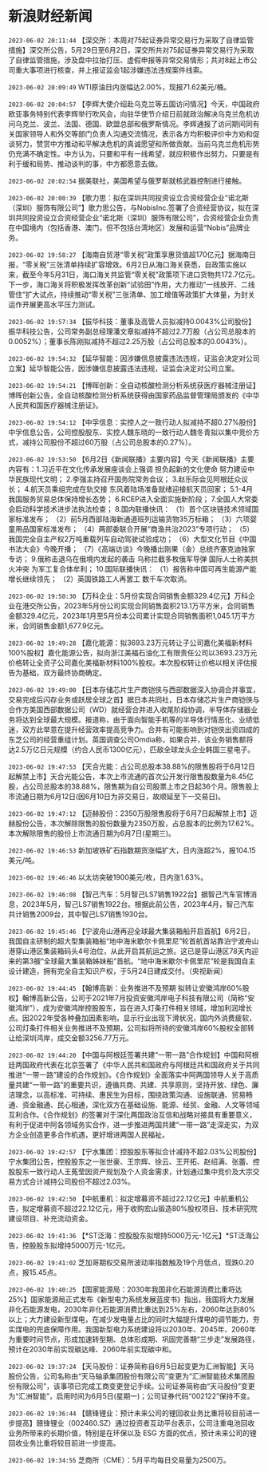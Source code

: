 # 新浪财经新闻
`2023-06-02 20:11:44` 【深交所：本周对75起证券异常交易行为采取了自律监管措施】深交所公告，5月29日至6月2日，深交所共对75起证券异常交易行为采取了自律监管措施，涉及盘中拉抬打压、虚假申报等异常交易情形；共对8起上市公司重大事项进行核查，并上报证监会1起涉嫌违法违规案件线索。

`2023-06-02 20:09:49` WTI原油日内涨幅达2.00%，现报71.62美元/桶。

`2023-06-02 20:04:57` 【李辉大使介绍赴乌克兰等五国访问情况】今天，中国政府欧亚事务特别代表李辉举行吹风会，向驻华使节介绍日前就政治解决乌克兰危机访问乌克兰、波兰、法国、德国、欧盟总部和俄罗斯情况。李辉通报了访问期间同有关国家领导人和外交等部门负责人沟通交流情况，表示各方均积极评价中方劝和促谈努力，赞赏中方推动和平解决危机的真诚愿望和所做贡献。当前乌克兰危机形势仍充满不确定性。中方认为，只要和平有一线希望，就应积极作出努力。只要是有利于缓和局势、推动谈判的事，中方都愿意去做。

`2023-06-02 20:02:54` 据美联社，美国希望与俄罗斯就核武器控制进行接触。

`2023-06-02 20:00:39` 【歌力思：拟在深圳共同投资设立合资经营企业“诺北斯（深圳）服饰有限公司”】歌力思公告，与NobisInc.签署了合资经营协议，拟在深圳共同投资设立合资经营企业“诺北斯（深圳）服饰有限公司”，合资经营企业负责在中国境内（包括香港、澳门，但不包括台湾地区）发展和运营“Nobis”品牌业务。

`2023-06-02 19:58:27` 【海南自贸港“零关税”政策享惠货值超170亿元】据海南日报，“零关税”三张清单持续扩容增效。6月2日从海口海关获悉，自政策实施以来，截至今年5月31日，海口海关共监管“零关税”政策项下进口货物共172.7亿元。下一步，海口海关将积极发挥改革创新“试验田”作用，大力推动“一线放开、二线管住”扩大试点，持续推动“零关税”三张清单、加工增值等政策扩大体量，为封关运作开展更高水平压力测试。

`2023-06-02 19:57:34` 【振华科技：董事及高管人员拟减持0.0043%公司股份】振华科技公告，公司常务副总经理潘文章拟减持不超过2.7万股（占公司总股本的0.0052%）；董事长陈刚拟减持不超过2.25万股（占公司总股本的0.0043%）。

`2023-06-02 19:54:32` 【延华智能：因涉嫌信息披露违法违规，证监会决定对公司立案】延华智能公告，因涉嫌信息披露违法违规，证监会决定对公司立案。

`2023-06-02 19:54:21` 【博晖创新：全自动核酸检测分析系统获医疗器械注册证】博晖创新公告，全自动核酸检测分析系统获得由国家药品监督管理局颁发的《中华人民共和国医疗器械注册证》。

`2023-06-02 19:54:12` 【中孚信息：实控人之一致行动人拟减持不超0.27%股份】中孚信息公告，公司控股股东、实控人魏东晓的一致行动人魏冬青拟以集中竞价方式，减持公司股份不超过60万股（占公司总股本的0.27%）。

`2023-06-02 19:53:50` 【6月2日《新闻联播》主要内容】今天《新闻联播》主要内容有：1.习近平在文化传承发展座谈会上强调 担负起新的文化使命 努力建设中华民族现代文明； 2.李强主持召开国务院常务会议； 3.赵乐际会见阿根廷众议长； 4.航天员乘组完成在轨交接 东风着陆场准备就绪迎接航天员回家； 5.1-4月我国服务贸易总体保持增长态势； 6.RCEP进入全面实施新阶段； 7.全国人大常委会启动科学技术进步法执法检查； 8.国内联播快讯： （1）首个区块链技术领域国家标准发布； （2）前5月西部陆海新通道班列运输货物35万标箱； （3）六项婴童用品国家标准发布； （4）两部委联合开展“商渔共治2023”专项行动； （5）我国完全自主产权2万吨重载列车自动驾驶试验成功； （6）大型文化节目《中国书法大会》今晚开播； （7）《高端访谈》今晚播出刚果（金）总统齐塞克迪独家专访； 9.俄称击退乌在俄境内发起的袭击 乌称拦截多枚俄军导弹 国际人士称美拱火冲突 为军工复合体牟利； 10.国际联播快讯： （1）报告称中国可再生能源产能增长继续领先； （2）英国铁路工人再罢工 数千车次取消。

`2023-06-02 19:50:30` 【万科企业：5月份实现合同销售金额329.4亿元】万科企业在港交所公告，2023年5月份公司实现合同销售面积213.1万平方米，合同销售金额329.4亿元，2023年1月至5月份本公司累计实现合同销售面积1,045.1万平方米，合同销售金额1,677.9亿元。

`2023-06-02 19:49:28` 【嘉化能源：拟3693.23万元转让子公司嘉化美福新材料100%股权】嘉化能源公告，拟向浙江美福石油化工有限责任公司以3693.23万元价格转让全资子公司嘉化美福新材料100%股权。本次股权转让价格以相关评估报告为基础，双方最终协商确定。

`2023-06-02 19:49:00` 【日本存储芯片生产商铠侠与西部数据深入协调合并事宜，交易完成后闪存业务或跃居全球之首】据日本共同社，日本存储芯片生产商铠侠与合作方美国西部数据公司（WD）就经营合并进入收尾阶段协调，半导体存储器业务将达到全球最大规模。报道称，由于面向智能手机等的半导体行情恶化、业绩低迷，双方此举意在提升经营效率提高竞争力。合并有可能影响到对铠侠出资四成的东芝公司的经营重组计划。英国调查公司Omdia称，如果合并，该业务销售额将达2.5万亿日元规模（约合人民币1300亿元），匹敌全球龙头企业韩国三星电子。

`2023-06-02 19:47:53` 【天合光能：占公司总股本38.88%的限售股将于6月12日起解禁上市】天合光能公告，本次上市流通的首次公开发行限售股数量为8.45亿股，占公司总股本的38.88%，限售期为自公司股票上市之日起36个月。限售股上市流通日期为6月12日(因6月10日为非交易日，故顺延至下一交易日)。

`2023-06-02 19:47:12` 【迈赫股份：2350万股限售股将于6月7日起解禁上市】迈赫股份公告，本次解除限售的股份数量为2350万股，占总股本的比例为17.62%。本次解除限售的股份上市流通日期为6月7日(星期三)。

`2023-06-02 19:46:53` 新加坡铁矿石指数期货涨幅扩大，日内涨超2%，报104.15美元/吨。

`2023-06-02 19:46:46` 以太坊突破1900美元/枚，日内涨1.63%。

`2023-06-02 19:46:08` 【智己汽车：5月智己LS7销售1922台】据智己汽车官博消息，2023年5月，智己LS7销售1922台。根据此前公告，2023年4月，智己汽车共计销售2009台，其中智己LS7销售1930台。

`2023-06-02 19:45:46` 【宁波舟山港再迎全球最大集装箱船开启首航】6月2日，我国自主研制的超大型集装箱船“地中海米歇尔卡佩里尼”轮首航首站靠泊宁波舟山港穿山港区集装箱码头4号泊位，从此开启其航运之旅。这已是穿山港区78天内迎来的第3艘“全球最大集装箱姊妹船”首航。“地中海米歇尔卡佩里尼”轮是我国自主设计建造，拥有完全自主知识产权，于5月24日建成交付。（央视新闻）

`2023-06-02 19:44:45` 【翰博高新：业务推进不及预期 拟转让安徽鸿岸60%股权】翰博高新公告，公司于2021年7月投资安徽鸿岸电子科技有限公司（简称“安徽鸿岸”），成为安徽鸿岸控股股东，旨在进入灯条打件相关领域，增加利润增长点。因2022年受各种叠加因素影响，显示行业出现下滑状况，国内外消费疲软，公司灯条打件相关业务推进不及预期，公司拟将所持的安徽鸿岸60%股权全部转让给深圳鸿岸，成交金额3256.77万元。

`2023-06-02 19:44:20` 【中国与阿根廷签署共建“一带一路”合作规划】中国和阿根廷两国政府代表在北京签署了《中华人民共和国政府与阿根廷共和国政府关于共同推进“一带一路”建设的合作规划》。《合作规划》全面落实中阿两国领导人关于高质量共建“一带一路”的重要共识，遵循共商、共建、共享原则，坚持开放、绿色、廉洁理念，以高标准、可持续、惠民生为目标，围绕政策沟通、设施联通、贸易畅通、资金融通、民心相通，深化双方在基础设施、能源、经贸、金融、人文等领域互利合作。《合作规划》的签署对于深化两国政治互信和战略对接具有重要意义，有利于促进中阿各领域务实合作，进一步推进两国共建“一带一路”走深走实，为双方企业创造更多合作机遇，更好增进两国人民福祉。

`2023-06-02 19:42:57` 【宁水集团：控股股东等拟合计减持不超2.03%公司股份】宁水集团公告，控股股东之一张世豪、王宗辉、徐云、王开拓、赵绍满、张蕾、控股股东一致行动人王菟莹因资产规划及个人资金需求，计划通过集中竞价及大宗交易方式合计减持公司股份不超过2.03%。

`2023-06-02 19:42:50` 【中航重机：拟定增募资不超过22.12亿元】中航重机公告，拟定增募资不超过22.12亿元，用于收购宏山锻造80%股权项目、技术研究院建设项目、补充流动资金。

`2023-06-02 19:41:36` 【*ST泛海：控股股东拟增持5000万元-1亿元】*ST泛海公告，控股股东拟增持5000万元-1亿元。

`2023-06-02 19:41:02` 芝加哥期权交易所波动率指数触及19个月低点，现跌0.20点，报15.45点。

`2023-06-02 19:40:25` 【国家能源局：2030年我国非化石能源消费比重将达25%】国家能源局正式发布《新型电力系统发展蓝皮书》指出，我国将大力发展非化石能源发电，2030年非化石能源消费比重达到25%左右，2060年达到80%以上；大力建设新型煤电，在减少发电量占比的同时大幅提升煤电的调节能力，夯实煤电的兜底保障作用。我国新型电力系统建设将以2030年、2045年、2060年为重要时间节点，形成加速转型期、总体形成期、巩固完善期“三步走”发展路径，预计在2030年前实现碳达峰、2060年前实现碳中和。

`2023-06-02 19:37:24` 【天马股份：证券简称自6月5日起变更为汇洲智能】天马股份公告，公司名称由“天马轴承集团股份有限公司”变更为“汇洲智能技术集团股份有限公司”，该事项已完成工商变更登记手续。公司证券简称由“天马股份”变更为“汇洲智能”，启用时间为6月5日(星期一)；公司证券代码“002122”保持不变。

`2023-06-02 19:36:44` 【赣锋锂业：预计未来公司的锂回收业务比重将较目前进一步提高】赣锋锂业（002460.SZ）通过投资者互动平台表示，公司注重电池回收业务所带来的长期价值，特别是在环保以及 ESG 方面的优点，预计未来公司的锂回收业务比重将较目前进一步提高。

`2023-06-02 19:34:55` 芝商所（CME）：5月平均每日交易量为2500万。

